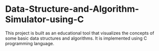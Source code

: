 # Data-Structure-and-Algorithm-Simulator-using-C
This project is built as an educational tool that visualizes the concepts of some basic data structures and algorithms. It is implemented using C programming language. 

